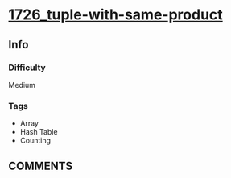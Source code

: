 # [1726_tuple-with-same-product](https://leetcode.com/problems/tuple-with-same-product/)

## Info

### Difficulty

Medium

### Tags

- Array
- Hash Table
- Counting

## __COMMENTS__

> 
